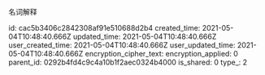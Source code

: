 名词解释

id: cac5b3406c2842308af91e510688d2b4
created_time: 2021-05-04T10:48:40.666Z
updated_time: 2021-05-04T10:48:40.666Z
user_created_time: 2021-05-04T10:48:40.666Z
user_updated_time: 2021-05-04T10:48:40.666Z
encryption_cipher_text: 
encryption_applied: 0
parent_id: 0292b4fd4c9c4a10b1f2aec0324b4000
is_shared: 0
type_: 2